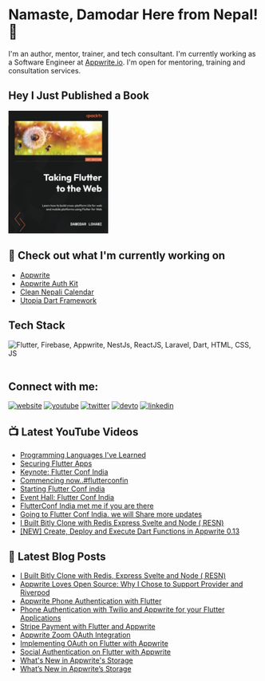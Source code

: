 # Namaste, Damodar Here from Nepal! 👋

I'm an author, mentor, trainer, and tech consultant. I'm currently working as a Software Engineer at [Appwrite.io](https://appwrite.io). I'm open for mentoring, training and consultation services.

## Hey I Just Published a Book

<a href="https://www.amazon.com/Taking-Flutter-Web-cross-platform-platforms/dp/1801817715">
<img src="./assets/taking-flutter-to-web.jpg" width="200px" />
</a>

<br />

## 👷 Check out what I'm currently working on

  - [Appwrite](https://github.com/appwrite/appwrite)
  - [Appwrite Auth Kit](https://github.com/lohanidamodar/appwrite_auth_kit)
  - [Clean Nepali Calendar](https://github.com/lohanidamodar/clean_nepali_calendar)
  - [Utopia Dart Framework](https://github.com/utopia-dart)


## Tech Stack
<img src="https://skillicons.dev/icons?i=js,html,css,swift,php,dart,flutter,appwrite,firebase" title="Flutter, Firebase, Appwrite, NestJs, ReactJS, Laravel, Dart, HTML, CSS, JS" alt="Flutter, Firebase, Appwrite, NestJs, ReactJS, Laravel, Dart, HTML, CSS, JS" /> <br /><br />

## Connect with me:
[![website](https://img.shields.io/badge/web-A21432?style=for-the-badge&logo=globe&logoColor=white)](https://dlohani.com.np)
[![youtube](https://img.shields.io/badge/youtube-FF0000?style=for-the-badge&logo=youtube&logoColor=white)](https://youtube.com/reactbits)
[![twitter](https://img.shields.io/badge/Twitter-1DA1F2?style=for-the-badge&logo=twitter&logoColor=white)](https://www.instagram.com/arorapranav187/)
[![devto](https://img.shields.io/badge/dev.to-0A0A0A?style=for-the-badge&logo=devdotto&logoColor=white)](https://dev.to/lohanidamodar)
[![linkedin](https://img.shields.io/badge/LinkedIn-0077B5?style=for-the-badge&logo=linkedin&logoColor=white)](https://www.linkedin.com/in/lohanidamodar/)


## 📺 Latest YouTube Videos
<!-- YOUTUBE:START -->
- [Programming Languages I&#39;ve Learned](https://www.youtube.com/watch?v=3-hXCpR1uqc)
- [Securing Flutter Apps](https://www.youtube.com/watch?v=2QDrs-wvpRA)
- [Keynote: Flutter Conf India](https://www.youtube.com/watch?v=-sfstXeupfc)
- [Commencing now..#flutterconfin](https://www.youtube.com/watch?v=hYrTCvRCj9A)
- [Starting Flutter Conf india](https://www.youtube.com/watch?v=9HokPXorjxE)
- [Event Hall: Flutter Conf India](https://www.youtube.com/watch?v=cZ8aGN56Qgw)
- [FlutterConf India met me if you are there](https://www.youtube.com/watch?v=JMcKtgrwwkM)
- [Going to Flutter Conf India. we will Share more updates](https://www.youtube.com/watch?v=r2JBX-dTU30)
- [I Built Bitly Clone with Redis Express Svelte and Node &lpar; RESN&rpar;](https://www.youtube.com/watch?v=lssFG92i9hA)
- [[NEW] Create, Deploy and Execute Dart Functions in Appwrite 0.13](https://www.youtube.com/watch?v=w8zZHBDx2qY)
<!-- YOUTUBE:END -->

## 📕 Latest Blog Posts
<!-- BLOG-POST-LIST:START -->
- [I Built Bitly Clone with Redis, Express Svelte and Node &lpar; RESN&rpar;](https://dev.to/lohanidamodar/i-built-bitly-clone-with-redis-express-svelte-and-node-resn-4c71)
- [Appwrite Loves Open Source: Why I Chose to Support Provider and Riverpod](https://dev.to/lohanidamodar/appwrite-loves-open-source-why-i-chose-to-support-provider-and-riverpod-16ag)
- [Appwrite Phone Authentication with Flutter](https://dev.to/appwrite/appwrite-phone-authentication-with-flutter-3jii)
- [Phone Authentication with Twilio and Appwrite for your Flutter Applications](https://lohanidamodar.medium.com/phone-authentication-with-twilio-and-appwrite-for-your-flutter-applications-434468bb7d85?source=rss-21afa4abace7------2)
- [Stripe Payment with Flutter and Appwrite](https://dev.to/appwrite/stripe-payment-with-flutter-and-appwrite-2c68)
- [Appwrite Zoom OAuth Integration](https://dev.to/appwrite/appwrite-zoom-oauth-integration-3gao)
- [Implementing OAuth on Flutter with Appwrite](https://dev.to/appwrite/appwrite-flutter-implementing-oauth-login-aem)
- [Social Authentication on Flutter with Appwrite](https://medium.com/appwrite-io/social-authentication-on-flutter-with-appwrite-7639529eb0cc?source=rss-21afa4abace7------2)
- [What&#39;s New in Appwrite&#39;s Storage](https://dev.to/appwrite/whats-new-in-appwrites-storage-30pf)
- [What’s New in Appwrite’s Storage](https://lohanidamodar.medium.com/whats-new-in-appwrite-s-storage-2fb0273c545b?source=rss-21afa4abace7------2)
<!-- BLOG-POST-LIST:END -->


[website]: https://dlohani.com.np
[twitter]: https://twitter.com/lohanidamodar
[youtube]: https://youtube.com/reactbits
[linkedin]: https://linkedin.com/in/lohanidamodar

